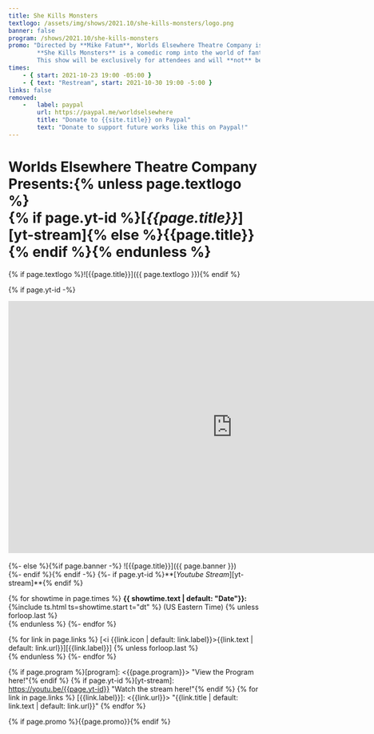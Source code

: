 ```yaml
---
title: She Kills Monsters
textlogo: /assets/img/shows/2021.10/she-kills-monsters/logo.png
banner: false
program: /shows/2021.10/she-kills-monsters
promo: "Directed by **Mike Fatum**, Worlds Elsewhere Theatre Company is proud to announce our Fall 2021 Charity Stream, benefitting **Trans Lifeline** and **Mermaids UK**.\n\n
        **She Kills Monsters** is a comedic romp into the world of fantasy role-playing games. In this high-octane dramatic comedy laden with homicidal fairies, nasty ogres, and 90s pop culture, acclaimed playwright **Qui Nguyen** (\"Raya and the Last Dragon\") offers a heart-pounding homage to the geek and warrior within us all.\n\n
        This show will be exclusively for attendees and will **not** be made available as video-on-demand after the performance dates. More details coming soon!"
times:
    - { start: 2021-10-23 19:00 -05:00 }
    - { text: "Restream", start: 2021-10-30 19:00 -5:00 }
links: false
removed:
    -   label: paypal
        url: https://paypal.me/worldselsewhere
        title: "Donate to {{site.title}} on Paypal"
        text: "Donate to support future works like this on Paypal!"
---
```


# Worlds Elsewhere Theatre Company Presents:{% unless page.textlogo %}<br>**{% if page.yt-id %}[<i yt>{{page.title}}</i>][yt-stream]{% else %}{{page.title}}{% endif %}**{% endunless %}

{% if page.textlogo %}<span shadow>![{{page.title}}]({{ page.textlogo }})</span>{% endif %}

{% if page.yt-id -%}
<div class="video-box"><iframe type="text/html" width="896" height="504" src="https://youtube.com/embed/{{page.yt-id}}" frameborder="0" allow="accelerometer; autoplay; clipboard-write; encrypted-media; gyroscope; picture-in-picture" allowfullscreen></iframe></div> <br>
{%- else %}{%if page.banner -%}
![{{page.title}}]({{ page.banner }}) <br>
{%- endif %}{% endif -%}
{%- if page.yt-id %}**[<i yt>Youtube Stream</i>][yt-stream]**{% endif %}

{% for showtime in page.times %}
**{{ showtime.text | default: "Date"}}:** {%include ts.html ts=showtime.start t="dt" %} (US Eastern Time) {% unless forloop.last %}<br>{% endunless %}
{%- endfor %}

{% for link in page.links %}
[<i {{link.icon | default: link.label}}>{{link.text | default: link.url}}</i>][{{link.label}}] {% unless forloop.last %}<br>{% endunless %}
{%- endfor %}

{% if page.program %}[program]: <{{page.program}}> "View the Program here!"{% endif %}
{% if page.yt-id %}[yt-stream]: <https://youtu.be/{{page.yt-id}}> "Watch the stream here!"{% endif %}
{% for link in page.links %}
[{{link.label}}]: <{{link.url}}> "{{link.title | default: link.text | default: link.url}}"
{% endfor %}

{% if page.promo %}{{page.promo}}{% endif %}
